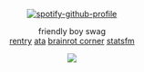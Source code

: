 <div align="center">

[![spotify-github-profile](https://spotify-github-profile.kittinanx.com/api/view?uid=kfi5edyqaxydewo7hoco748lu&cover_image=true&theme=natemoo-re&show_offline=false&background_color=121212&interchange=false&bar_color=53b14f&bar_color_cover=true)](https://github.com/kittinan/spotify-github-profile)  

    
friendly boy swag  
[rentry](https://rentry.co/prsk) [ata](https://isoru.atabook.org/) [brainrot corner](https://explosher.straw.page/) [statsfm](https://stats.fm/fujo)

![](https://komarev.com/ghpvc/?username=isoru&label=fujos&style=flat-square&color=gray)

